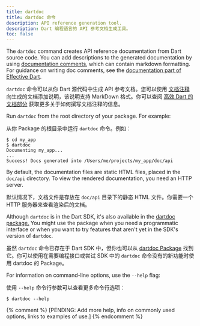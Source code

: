 ```yaml
---
title: dartdoc
title: dartdoc 命令
description: API reference generation tool.
description: Dart 编程语言的 API 参考文档生成工具。
toc: false
---
```


The `dartdoc` command creates API reference documentation
from Dart source code.
You can add descriptions to the generated documentation
by using [documentation comments][],
which can contain markdown formatting.
For guidance on writing doc comments,
see the [documentation part of Effective Dart][effective doc].

`dartdoc` 命令可以从你 Dart 源代码中生成 API 参考文档。您可以使用 [文档注释][documentation comments] 向生成的文档添加说明，该说明支持 MarkDown 格式。你可以查阅 [高效 Dart 的文档部分][effective doc] 获取更多关于如何撰写文档注释的信息。

Run `dartdoc` from the root directory of your package. For example:

从你 Package 的根目录中运行 `dartdoc` 命令。例如：

```terminal
$ cd my_app
$ dartdoc
Documenting my_app...
...
Success! Docs generated into /Users/me/projects/my_app/doc/api
```

By default, the documentation files are static HTML files,
placed in the `doc/api` directory.
To view the rendered documentation, you need an HTTP server.

默认情况下，文档文件是存放在 `doc/api` 目录下的静态 HTML 文件。你需要一个 HTTP 服务器来查看渲染后的文档。

Although `dartdoc` is in the Dart SDK,
it's also available in the [dartdoc package.][]
You might use the package when you need a programmatic interface
or when you want to try features that
aren't yet in the SDK's version of `dartdoc`.

虽然 `dartdoc` 命令已存在于 Dart SDK 中，但你也可以从 [dartdoc Package][dartdoc package.] 找到它。你可以使用在需要编程接口或尝试 SDK 中的 `dartdoc` 命令没有的新功能时使用 dartdoc 的 Package。

For information on command-line options, use the `--help` flag:

使用 `--help` 命令行参数可以查看更多命令行选项：

```terminal
$ dartdoc --help
```

[documentation comments]: /guides/language/language-tour#documentation-comments
[effective doc]: /guides/language/effective-dart/documentation
[dartdoc package.]: {{site.pub-pkg}}/dartdoc

{% comment %}
[PENDING: Add more help, info on commonly used options, links to examples of use.]
{% endcomment %}
